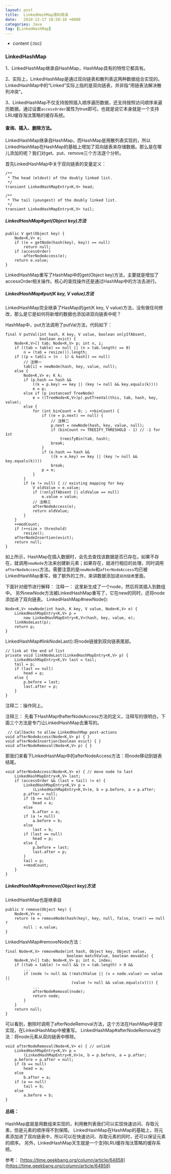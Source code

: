 ```yaml
---
layout: post
title:  LinkedHashMap源码简读
date:   2018-12-17 18:50:16 +0800
categories: Java
tag: [LinkedHashMap]
---
```


* content
{:toc}



### LinkedHashMap

1、LinkedHashMap继承自HashMap，HashMap具有的特性它都具有。

2、实际上，LinkedHashMap是通过双向链表和散列表这两种数据组合实现的。LinkedHashMap中的“Linked”实际上指的是双向链表，并非指“用链表法解决散列冲突”。

3、LinkedHashMap不仅支持按照插入顺序遍历数据，还支持按照访问顺序来遍历数据。通过设置`accessOrder`属性为true即可。也就是说它本身就是一个支持LRU缓存淘汰策略的缓存系统。

#### 查询、插入、删除方法。
LinkedHashMap继承自HashMap，而HashMap是用散列表实现的，所以LinkedHashMap在HashMap的基础上增加了双向链表来存储数据。那么是在哪儿添加的呢？我们对get、put、remove三个方法逐个分析。

首先LinkedHashMap中关于双向链表的变量定义：

```
/**
 * The head (eldest) of the doubly linked list.
 */
transient LinkedHashMapEntry<K,V> head;

/**
 * The tail (youngest) of the doubly linked list.
 */
transient LinkedHashMapEntry<K,V> tail;
```

##### LinkedHashMap#get(Object key)方法

```
public V get(Object key) {
    Node<K,V> e;
    if ((e = getNode(hash(key), key)) == null)
        return null;
    if (accessOrder)
        afterNodeAccess(e);
    return e.value;
}
```

LinkedHashMap重写了HashMap中的get(Object key)方法，主要就是增加了accessOrder相关操作。核心的查找操作还是通过HashMap中的方法去进行。

##### LinkedHashMap#put(K key, V value)方法
LinkedHashMap完全继承了HasMap的get(K key, V value)方法，没有做任何修改，那么是它是如何将新增的数据也添加进双向链表中呢？

HashMap中，put方法调用了putVal方法，代码如下：

```
final V putVal(int hash, K key, V value, boolean onlyIfAbsent,
               boolean evict) {
    Node<K,V>[] tab; Node<K,V> p; int n, i;
    if ((tab = table) == null || (n = tab.length) == 0)
        n = (tab = resize()).length;
    if ((p = tab[i = (n - 1) & hash]) == null)
        // 注释一
        tab[i] = newNode(hash, key, value, null);
    else {
        Node<K,V> e; K k;
        if (p.hash == hash &&
            ((k = p.key) == key || (key != null && key.equals(k))))
            e = p;
        else if (p instanceof TreeNode)
            e = ((TreeNode<K,V>)p).putTreeVal(this, tab, hash, key, value);
        else {
            for (int binCount = 0; ; ++binCount) {
                if ((e = p.next) == null) {
                    // 注释二
                    p.next = newNode(hash, key, value, null);
                    if (binCount >= TREEIFY_THRESHOLD - 1) // -1 for 1st
                        treeifyBin(tab, hash);
                    break;
                }
                if (e.hash == hash &&
                    ((k = e.key) == key || (key != null && key.equals(k))))
                    break;
                p = e;
            }
        }
        if (e != null) { // existing mapping for key
            V oldValue = e.value;
            if (!onlyIfAbsent || oldValue == null)
                e.value = value;
            // 注释三
            afterNodeAccess(e);
            return oldValue;
        }
    }
    ++modCount;
    if (++size > threshold)
        resize();
    afterNodeInsertion(evict);
    return null;
}
```

如上所示，HashMap在插入数据时，会先去查找该数据是否已存在。如果不存在，就调用`newNode`方法来创建新元素；如果存在，就进行相应的处理，同时调用`afterNodeAccess`方法。需要注意的是`newNode`和`afterNodeAccess`均已被LinkedHashMap重写，做了额外的工作，来讲数据添加进`双向链表`里面。

下面针对细节进行解释：
注释一：
这里新生成了一个node，然后将其插入到数组中。
另外newNode方法被LinkedHashMap重写了，它在new的同时，还将node添加进了双向链表。
LinkedHashMap#newNode():

```
Node<K,V> newNode(int hash, K key, V value, Node<K,V> e) {
    LinkedHashMapEntry<K,V> p =
        new LinkedHashMapEntry<K,V>(hash, key, value, e);
    linkNodeLast(p);
    return p;
}
```

LinkedHashMap#linkNodeLast():将node链接到双向链表尾部。

```
// link at the end of list
private void linkNodeLast(LinkedHashMapEntry<K,V> p) {
    LinkedHashMapEntry<K,V> last = tail;
    tail = p;
    if (last == null)
        head = p;
    else {
        p.before = last;
        last.after = p;
    }
}
```
        
注释二：操作同上。

注释三：
先看下HashMap中afterNodeAccess方法的定义，注释写的很明白，下面三个方法是专门让LinkedHashMap去重写的。

```
 // Callbacks to allow LinkedHashMap post-actions
void afterNodeAccess(Node<K,V> p) { }
void afterNodeInsertion(boolean evict) { }
void afterNodeRemoval(Node<K,V> p) { }
```

那我们来看下LinkedHashMap中的afterNodeAccess方法：将node移动到链表结尾。

```
void afterNodeAccess(Node<K,V> e) { // move node to last
    LinkedHashMapEntry<K,V> last;
    if (accessOrder && (last = tail) != e) {
        LinkedHashMapEntry<K,V> p =
            (LinkedHashMapEntry<K,V>)e, b = p.before, a = p.after;
        p.after = null;
        if (b == null)
            head = a;
        else
            b.after = a;
        if (a != null)
            a.before = b;
        else
            last = b;
        if (last == null)
            head = p;
        else {
            p.before = last;
            last.after = p;
        }
        tail = p;
        ++modCount;
    }
}
```

##### LinkedHashMap#remove(Object key)方法
LinkedHashMap也是继承自

```
public V remove(Object key) {
    Node<K,V> e;
    return (e = removeNode(hash(key), key, null, false, true)) == null ?
        null : e.value;
}
```

LinkedHashMap#removeNode方法：

```
final Node<K,V> removeNode(int hash, Object key, Object value,
                           boolean matchValue, boolean movable) {
    Node<K,V>[] tab; Node<K,V> p; int n, index;
    if ((tab = table) != null && (n = tab.length) > 0 &&
        ...
        if (node != null && (!matchValue || (v = node.value) == value ||
                             (value != null && value.equals(v)))) {
            ...
            afterNodeRemoval(node);
            return node;
        }
    }
    return null;
}
```

可以看到，删除时调用了afterNodeRemoval方法，这个方法在HashMap中是空实现，在LinkedHashMap中被重写。
LinkedHashMap#afterNodeRemoval方法：将node元素从双向链表中移除。

```
void afterNodeRemoval(Node<K,V> e) { // unlink
    LinkedHashMapEntry<K,V> p =
        (LinkedHashMapEntry<K,V>)e, b = p.before, a = p.after;
    p.before = p.after = null;
    if (b == null)
        head = a;
    else
        b.after = a;
    if (a == null)
        tail = b;
    else
        a.before = b;
}
```

#### 总结：
HashMap底层是用数组来实现的，利用散列表我们可以实现快速访问、存取元素，但是元素的顺序得不到保障。
LinkedHashMap在HashMap的基础上，将元素添加进了双向链表中，所以可以在快速访问、存取元素的同时，还可以保证元素的顺序。
另外，LinkedHashMap天生就是一个支持LRU缓存淘汰策略的缓存系统。

参考：
[https://time.geekbang.org/column/article/64858](https://time.geekbang.org/column/article/64858)